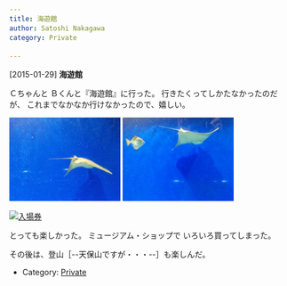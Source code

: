 ```yaml
---
title: 海遊館
author: Satoshi Nakagawa
category: Private

---
```


[2015-01-29] **海遊館** 

 Ｃちゃんと
Ｂくんと『海遊館』に行った。
行きたくってしかたなかったのだが、
これまでなかなか行けなかったので、嬉しい。

<a href="/pict/2015-01-29-ray-1.jpg"><img src="/pict/2015-01-29-ray-1.jpg" alt="エイ" width="200"/></a>
<a href="/pict/2015-01-29-ray-2.jpg"><img src="/pict/2015-01-29-ray-2.jpg" alt="" width="200"/></a>

<a href="/pict/2015-01-29-kaiyukan.jpg"><img src="/pict/2015-01-29-kaiyukan.jpg" alt="入場券" width="200"/></a>
<a href="/pict/2015-01-29-kaiyukan-2.jpg"><img src="/pict/2015-01-29-kaiyukan-2.jpg" alt="" width="200"/></a>

 とっても楽しかった。
ミュージアム・ショップで
いろいろ買ってしまった。

 その後は、登山［--天保山ですが・・・--］も楽しんだ。

- Category: [Private](https://merapano.github.io/categories.html#Private)

